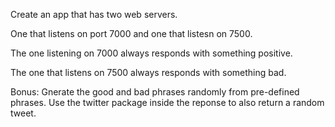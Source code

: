 Create an app that has two web servers.

One that listens on port 7000 and one that listesn on 7500.

The one listening on 7000 always responds with something positive.

The one that listens on 7500 always responds with something bad.

Bonus: 
Gnerate the good and bad phrases randomly from pre-defined phrases.
Use the twitter package inside the reponse to also return a random tweet.